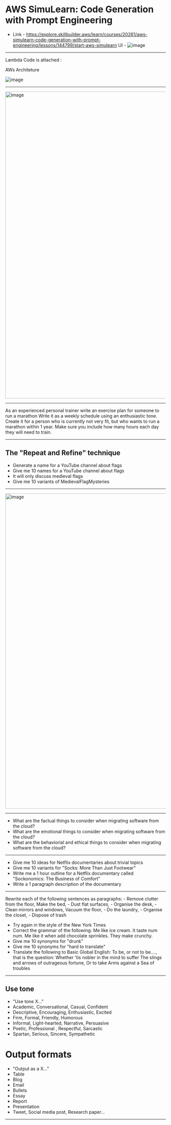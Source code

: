 # AWS SimuLearn: Code Generation with Prompt Engineering

- Link - https://explore.skillbuilder.aws/learn/courses/20261/aws-simulearn-code-generation-with-prompt-engineering/lessons/144799/start-aws-simulearn
UI -
![image](https://github.com/user-attachments/assets/4890ee67-5c43-419b-a242-4b2f25903802)
-----
Lambda Code is attached :

AWs Architeture 

![image](https://github.com/user-attachments/assets/7611a495-f193-4a9a-85f9-5f1b9497b89d)


--------------
<img width="963" alt="image" src="https://github.com/user-attachments/assets/f2cb83bd-cdb7-4494-8ed4-741437ad2514" />  


----------------
As an experienced personal trainer write an exercise plan for someone to run a marathon
Write it as a weekly schedule using an enthusiastic tone. Create it for a person who is
currently not very fit, but who wants to run a marathon within 1 year. Make sure you
include how many hours each day they will need to train. 

--------
## The "Repeat and Refine" technique
- Generate a name for a YouTube channel about flags
- Give me 10 names for a YouTube channel about flags
- It will only discuss medieval flags
- Give me 10 variants of MedievalFlagMysteries 
------
<img width="989" alt="image" src="https://github.com/user-attachments/assets/50d0c6c0-b3ab-4718-86d4-53061d3d362d" />

----
- What are the factual things to consider when migrating software from the cloud?
- What are the emotional things to consider when migrating software from the cloud?
- What are the behaviorial and ethical things to consider when migrating software from the cloud?

------
- Give me 10 ideas for Netflix documentaries about trivial topics
- Give me 10 variants for "Socks: More Than Just Footwear"
- Write me a 1 hour outline for a Netflix documentary called "Sockonomics: The Business of Comfort"
- Write a 1 paragraph description of the documentary

-----
Rewrite each of the following sentences as paragraphs: - Remove clutter from the floor,  Make the bed, - Dust flat surfaces, - Organise the desk, - Clean mirrors and windows, Vacuum the floor, - Do the laundry, - Organise the closet, - Dispose of trash
- Try again in the style of the New York Times
- Correct the grammar of the following: Me like ice cream. It taste num num. Me like it when add chocolate sprinkles. They make crunchy.
- Give me 10 synonyms for "drunk"
- Give me 10 synonyms for "hard to translate"
- Translate the following to Basic Global English: To be, or not to be...., that is the question: Whether 'tis nobler in the mind to suffer The slings and arrows of outrageous
fortune, Or to take Arms against a Sea of troubles

----

## Use tone
- "Use tone X…"
- Academic, Conversational, Casual, Confident
- Descriptive, Encouraging, Enthusiastic, Excited
- Firm, Formal, Friendly, Humorous
- Informal, Light-hearted, Narrative, Persuasive
- Poetic, Professional , Respectful, Sarcastic
- Spartan, Serious, Sincere, Sympathetic

# Output formats
- "Output as a X…"
- Table
- Blog
- Email
- Bullets
- Essay
- Report
- Presentation
- Tweet, Social media post, Research paper…


----


